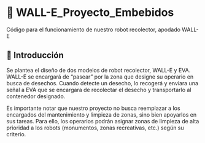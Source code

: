 # :robot: WALL-E_Proyecto_Embebidos
Código para el funcionamiento de nuestro robot recolector, apodado WALL-E

## :book: Introducción
Se plantea el diseño de dos modelos de robot recolector, WALL-E y EVA. WALL-E se encargará de “pasear” por la zona que designe su operario en busca de desechos. Cuando detecte un desecho, lo recogerá y enviara una señal a EVA que se encargara de recolectar el desecho y transportarlo al contenedor designado.

Es importante notar que nuestro proyecto no busca reemplazar a los encargados del mantenimiento y limpieza de zonas, sino bien apoyarlos en sus tareas. Para ello, los operarios podrán asignar zonas de limpieza de alta prioridad a los robots (monumentos, zonas recreativas, etc.) según su criterio.
